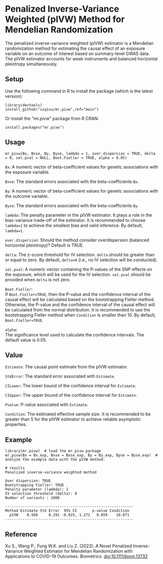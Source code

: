 # Penalized Inverse-Variance Weighted (pIVW) Method for Mendelian Randomization

The penalized inverse-variance weighted (pIVW) estimator is a Mendelian randomization method for estimating the causal effect of an exposure variable on an outcome of interest based on summary-level GWAS data. The pIVW estimator accounts for weak instruments and balanced horizontal pleiotropy simultaneously.

## Setup
Use the following command in R to install the package (which is the latest version):
```
library(devtools)
install_github("siqixu/mr.pivw",ref="main") 
```
Or install the "mr.pivw" package from R CRAN:
```
install.packages("mr.pivw")
```

## Usage
```
mr_pivw(Bx, Bxse, By, Byse, lambda = 1, over.dispersion = TRUE, delta = 0, sel.pval = NULL, Boot.Fieller = TRUE, alpha = 0.05)
```
`Bx`: A numeric vector of beta-coefficient values for genetic associations with the exposure variable.

`Bxse`: The standard errors associated with the beta-coefficients `Bx`.

`By`: A numeric vector of beta-coefficient values for genetic associations with the outcome variable.

`Byse`: The standard errors associated with the beta-coefficients `By`.	

`lambda`:	The penalty parameter in the pIVW estimator. It plays a role in the bias-variance trade-off of the estimator. It is recommended to choose `lambda=1` to achieve the smallest bias and valid inference. By default, `lambda=1`.

`over.dispersion`: Should the method consider overdispersion (balanced horizontal pleiotropy)? Default is TRUE.

`delta`: The z-score threshold for IV selection. `delta` should be greater than or equal to zero. By default, `delta=0` (i.e., no IV selection will be conducted). 

`sel.pval`: A numeric vector containing the P-values of the SNP effects on the exposure, which will be used for the IV selection. `sel.pval` should be provided when `delta` is not zero. 

`Boot.Fieller`: 	
If `Boot.Fieller=TRUE`, then the P-value and the confidence interval of the causal effect will be calculated based on the bootstrapping Fieller method. Otherwise, the P-value and the confidence interval of the causal effect will be calculated from the normal distribution. It is recommended to use the bootstrapping Fieller method when `Condition` is smaller than 10. By default, `Boot.Fieller=TRUE`.

`alpha`: 	
The significance level used to calculate the confidence intervals. The default value is 0.05.

## Value
`Estimate`: The causal point estimate from the pIVW estimator.	

`StdError`: The standard error associated with `Estimate`.	

`CILower`: The lower bound of the confidence interval for `Estimate`.	

`CIUpper`: The upper bound of the confidence interval for `Estimate`. 	

`Pvalue`: P-value associated with `Estimate`.	

`Condition`: The estimated effective sample size. It is recommended to be greater than 5 for the pIVW estimator to achieve reliable asymptotic properties.	


## Example 
```
library(mr.pivw)  # load the mr.pivw package
mr_pivw(Bx = Bx_exp, Bxse = Bxse_exp, By = By_exp, Byse = Byse_exp)  # analyze the example data with the pIVW method. 

# results 
Penalized inverse-variance weighted method

Over dispersion: TRUE 
Bootstrapping Fieller: TRUE 
Penalty parameter (lambda): 1 
IV selection threshold (delta): 0 
Number of variants : 1000 

-----------------------------------------------------------
Method Estimate Std Error  95% CI       p-value Condition
  pIVW    0.560     0.291 -0.025, 1.272   0.059    10.071
-----------------------------------------------------------  
```



## Reference
Xu S., Wang P., Fung W.K. and Liu Z. (2022). A Novel Penalized Inverse-Variance Weighted Estimator for Mendelian Randomization with Applications to COVID-19 Outcomes. Biometrics. <doi:10.1111/biom.13732>


